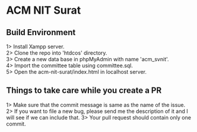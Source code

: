 # ACM NIT Surat
## Build Environment
1> Install Xampp server.</br>
2> Clone the repo into 'htdcos' directory.</br>
3> Create a new data base in phpMyAdmin with name 'acm_svnit'.</br>
4> Import the committee table using committee.sql.</br>
5> Open the acm-nit-surat/index.html in localhost server.

## Things to take care while you create a PR
1> Make sure that the commit message is same as the name of the issue.
2> If you want to file a new bug, please send me the description of it and I will see if we can include that.
3> Your pull request should contain only one commit.
